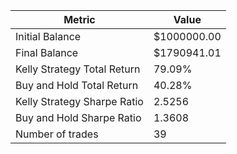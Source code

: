 | Metric | Value |
| --- | --- |
| Initial Balance | $1000000.00 |
| Final Balance | $1790941.01 |
| Kelly Strategy Total Return | 79.09% |
| Buy and Hold Total Return | 40.28% |
| Kelly Strategy Sharpe Ratio | 2.5256 |
| Buy and Hold Sharpe Ratio | 1.3608 |
| Number of trades | 39 |
